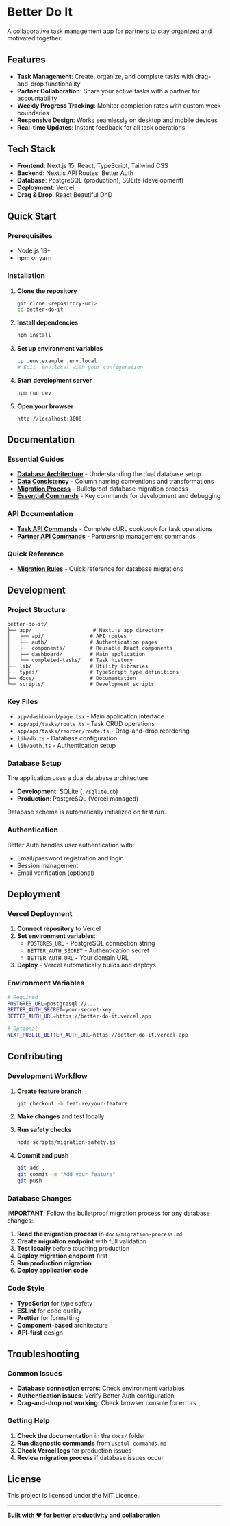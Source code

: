 # Better Do It

A collaborative task management app for partners to stay organized and motivated together.

## Features

- **Task Management**: Create, organize, and complete tasks with drag-and-drop functionality
- **Partner Collaboration**: Share your active tasks with a partner for accountability
- **Weekly Progress Tracking**: Monitor completion rates with custom week boundaries
- **Responsive Design**: Works seamlessly on desktop and mobile devices
- **Real-time Updates**: Instant feedback for all task operations

## Tech Stack

- **Frontend**: Next.js 15, React, TypeScript, Tailwind CSS
- **Backend**: Next.js API Routes, Better Auth
- **Database**: PostgreSQL (production), SQLite (development)
- **Deployment**: Vercel
- **Drag & Drop**: React Beautiful DnD

## Quick Start

### Prerequisites

- Node.js 18+
- npm or yarn

### Installation

1. **Clone the repository**

   ```bash
   git clone <repository-url>
   cd better-do-it
   ```

2. **Install dependencies**

   ```bash
   npm install
   ```

3. **Set up environment variables**

   ```bash
   cp .env.example .env.local
   # Edit .env.local with your configuration
   ```

4. **Start development server**

   ```bash
   npm run dev
   ```

5. **Open your browser**
   ```
   http://localhost:3000
   ```

## Documentation

### Essential Guides

- **[Database Architecture](db-architecture.md)** - Understanding the dual database setup
- **[Data Consistency](data-consistency.md)** - Column naming conventions and transformations
- **[Migration Process](migration-process.md)** - Bulletproof database migration process
- **[Essential Commands](useful-commands.md)** - Key commands for development and debugging

### API Documentation

- **[Task API Commands](curl-tasks.md)** - Complete cURL cookbook for task operations
- **[Partner API Commands](curl-partners.md)** - Partnership management commands

### Quick Reference

- **[Migration Rules](migration-rules.md)** - Quick reference for database migrations

## Development

### Project Structure

```
better-do-it/
├── app/                    # Next.js app directory
│   ├── api/               # API routes
│   ├── auth/              # Authentication pages
│   ├── components/        # Reusable React components
│   ├── dashboard/         # Main application
│   └── completed-tasks/   # Task history
├── lib/                   # Utility libraries
├── types/                 # TypeScript type definitions
├── docs/                  # Documentation
└── scripts/               # Development scripts
```

### Key Files

- `app/dashboard/page.tsx` - Main application interface
- `app/api/tasks/route.ts` - Task CRUD operations
- `app/api/tasks/reorder/route.ts` - Drag-and-drop reordering
- `lib/db.ts` - Database configuration
- `lib/auth.ts` - Authentication setup

### Database Setup

The application uses a dual database architecture:

- **Development**: SQLite (`./sqlite.db`)
- **Production**: PostgreSQL (Vercel managed)

Database schema is automatically initialized on first run.

### Authentication

Better Auth handles user authentication with:

- Email/password registration and login
- Session management
- Email verification (optional)

## Deployment

### Vercel Deployment

1. **Connect repository** to Vercel
2. **Set environment variables**:
   - `POSTGRES_URL` - PostgreSQL connection string
   - `BETTER_AUTH_SECRET` - Authentication secret
   - `BETTER_AUTH_URL` - Your domain URL
3. **Deploy** - Vercel automatically builds and deploys

### Environment Variables

```bash
# Required
POSTGRES_URL=postgresql://...
BETTER_AUTH_SECRET=your-secret-key
BETTER_AUTH_URL=https://better-do-it.vercel.app

# Optional
NEXT_PUBLIC_BETTER_AUTH_URL=https://better-do-it.vercel.app
```

## Contributing

### Development Workflow

1. **Create feature branch**

   ```bash
   git checkout -b feature/your-feature
   ```

2. **Make changes** and test locally

3. **Run safety checks**

   ```bash
   node scripts/migration-safety.js
   ```

4. **Commit and push**
   ```bash
   git add .
   git commit -m "Add your feature"
   git push
   ```

### Database Changes

**IMPORTANT**: Follow the bulletproof migration process for any database changes:

1. **Read the migration process** in `docs/migration-process.md`
2. **Create migration endpoint** with full validation
3. **Test locally** before touching production
4. **Deploy migration endpoint** first
5. **Run production migration**
6. **Deploy application code**

### Code Style

- **TypeScript** for type safety
- **ESLint** for code quality
- **Prettier** for formatting
- **Component-based** architecture
- **API-first** design

## Troubleshooting

### Common Issues

- **Database connection errors**: Check environment variables
- **Authentication issues**: Verify Better Auth configuration
- **Drag-and-drop not working**: Check browser console for errors

### Getting Help

1. **Check the documentation** in the `docs/` folder
2. **Run diagnostic commands** from `useful-commands.md`
3. **Check Vercel logs** for production issues
4. **Review migration process** if database issues occur

## License

This project is licensed under the MIT License.

---

**Built with ❤️ for better productivity and collaboration**
